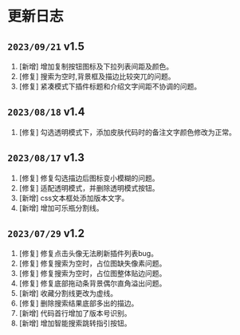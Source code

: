 # 更新日志


## `2023/09/21` v1.5
1. [新增] 增加复制按钮图标及下拉列表间距及颜色。
2. [修复] 搜索为空时,背景框及描边比较突兀的问题。
3. [修复] 紧凑模式下插件标题和介绍文字间距不协调的问题。

## `2023/08/18` v1.4

1. [修复] 勾选透明模式下，添加皮肤代码时的备注文字颜色修改为正常。

## `2023/08/17` v1.3

1. [修复] 修复勾选描边后图标变小模糊的问题。
2. [修复] 适配透明模式，并删除透明模式按钮。
3. [新增] css文本框处添加版本文字。
4. [新增] 增加可乐瓶分割线。

## `2023/07/29` v1.2

1. [修复] 修复点击头像无法刷新插件列表bug。
2. [修复] 修复搜索为空时，占位图缺失像素问题。
3. [修复] 修复搜索为空时，占位图整体贴边问题。
4. [修复] 修复底部拖动条背景偶尔直角溢出问题。
5. [新增] 收藏分割线更改为虚线。
6. [修复] 删除搜索结果底部多出的描边。
7. [新增] 代码首行增加了版本号识别。
8. [新增] 增加智能搜索跳转指引按钮。
   

